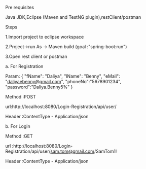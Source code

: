 Pre requisites

Java JDK,Eclipse (Maven and TestNG plugin),restClient/postman 

Steps 

1.Import project to eclipse workspace

2.Project->run As -> Maven build (goal :"spring-boot:run") 

3.Open rest client or postman

  a. For Registration
  
  Param:
  {
   "fName": "Daliya",
    "lName": "Benny",
    "eMail": "daliyaebenny@gmail.com",
    "phoneNo":"5678901234",
    "password":"Daliya.Benny5%"
 }
 
 Method :POST
 
 url:http://localhost:8080/Login-Registration/api/user/
 
 Header :ContentType - Application/json
 
 b. For Login
 
 Method :GET
 
 url :http://localhost:8080/Login-Registration/api/user/sam.tom@gmail.com/SamTom1!
 
 Header :ContentType - Application/json
 
 

